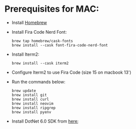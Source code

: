 # Prerequisites for MAC:

- Install [Homebrew](https://brew.sh)
- Install Fira Code Nerd Font:
  ```shell
  brew tap homebrew/cask-fonts
  brew install --cask font-fira-code-nerd-font 
  ```
- Install Iterm2:
  ```shell
  brew install --cask iterm2
  ```
- Configure Iterm2 to use Fira Code (size 15 on macbook 13')
- Run the commands below:
  ```shell
  brew update
  brew install git
  brew install curl
  brew install neovim
  brew install ripgrep
  brew install pyenv
  ```

- Install DotNet 6.0 SDK from [here](https://dotnet.microsoft.com/en-us/download/dotnet);
